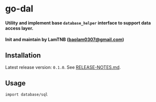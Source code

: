 # go-dal
#### Utility and implement base `database_helper` interface to support data access layer.
#### Init and maintain by LamTNB (baolam0307@gmail.com)
## Installation
Latest release version: `0.1.0`. See [RELEASE-NOTES.md](RELEASE-NOTES.md).

## Usage
`import database/sql`
